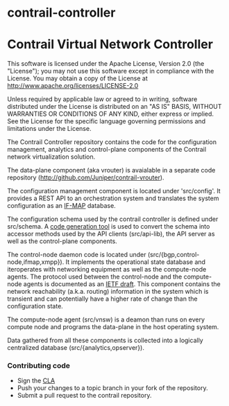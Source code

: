 contrail-controller
===================

# Contrail Virtual Network Controller

This software is licensed under the Apache License, Version 2.0 (the "License");
you may not use this software except in compliance with the License.
You may obtain a copy of the License at http://www.apache.org/licenses/LICENSE-2.0

Unless required by applicable law or agreed to in writing, software
distributed under the License is distributed on an "AS IS" BASIS,
WITHOUT WARRANTIES OR CONDITIONS OF ANY KIND, either express or implied.
See the License for the specific language governing permissions and
limitations under the License.

The Contrail Controller repository contains the code for the configuration management, analytics and control-plane components of the Contrail network virtualization solution.

The data-plane component (aka vrouter) is avaialable in a separate code repository (http://github.com/Juniper/contrail-vrouter).

The configuration management component is located under 'src/config'. It provides a REST API to an orchestration system and translates the system configuration as an [IF-MAP](http://www.trustedcomputinggroup.org/files/resource_files/2888CAD9-1A4B-B294-D0ED95712B121FEF/TNC_IFMAP_v2_1r15.pdf) database.

The configuration schema used by the contrail controller is defined under src/schema. A [code generation tool](http://github.com/Juniper/contrail-generateds) is used to convert the schema into accessor methods used by the API clients (src/api-lib), the API server as well as the control-plane components.

The control-node daemon code is located under (src/{bgp,control-node,ifmap,xmpp}). It implements the operational state database and iteroperates with networking equipment as well as the compute-node agents. The protocol used between the control-node and the compute-node agents is documented as an [IETF draft](http://tools.ietf.org/html/draft-ietf-l3vpn-end-system-01). This component contains the network reachability (a.k.a. routing) information in the system which is transient and can potentially have a higher rate of change than the configuration state.

The compute-node agent (src/vnsw) is a deamon than runs on every
compute node and programs the data-plane in the host operating system.


Data gathered from all these components is collected into a logically centralized database (src/{analytics,opserver}).

### Contributing code
* Sign the [CLA](https://secure.echosign.com/public/hostedForm?formid=6G36BHPX974EXY)
* Push your changes to a topic branch in your fork of the repository.
* Submit a pull request to the contrail repository.
